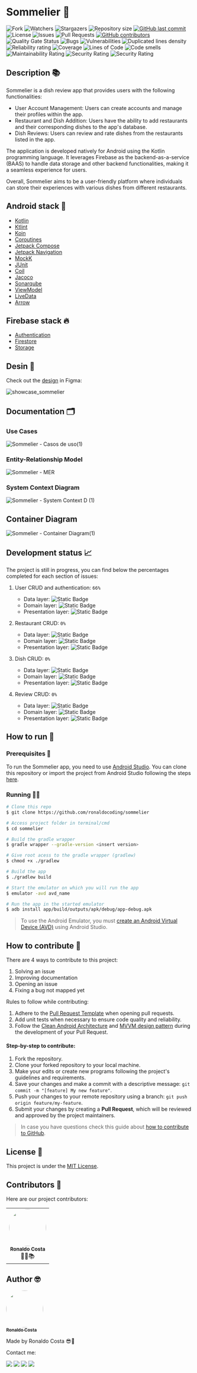 # Sommelier 🍷
<p style="text-align: left;">
    <img alt="Fork" src="https://img.shields.io/github/forks/ronaldocoding/sommelier?style=flat">
    <img alt="Watchers" src="https://img.shields.io/github/watchers/ronaldocoding/sommelier?style=flat">
    <img alt="Stargazers" src="https://img.shields.io/github/stars/ronaldocoding/sommelier?style=flat">
    <img alt="Repository size" src="https://img.shields.io/github/repo-size/ronaldocoding/sommelier">
    <a href="https://github.com/ronaldocoding/sommelier/commits/main">
        <img alt="GitHub last commit" src="https://img.shields.io/github/last-commit/ronaldocoding/sommelier">
    </a>
    <img alt="License" src="https://img.shields.io/badge/license-MIT-brightgreen">
    <img alt="Issues" src="https://img.shields.io/github/issues/ronaldocoding/sommelier">
    <img alt="Pull Requests" src="https://img.shields.io/github/issues-pr/ronaldocoding/sommelier?style=flat&labelColor=343b41"/>
  <a href="https://github.com/ronaldocoding/sommelier/graphs/contributors"><img alt="GitHub contributors" src="https://img.shields.io/github/contributors/ronaldocoding/sommelier?color=2b9348"></a>
  <img alt="Quality Gate Status" src="https://sonarcloud.io/api/project_badges/measure?project=ronaldocoding_sommelier&metric=alert_status"/>
  <img alt="Bugs" src="https://sonarcloud.io/api/project_badges/measure?project=ronaldocoding_sommelier&metric=bugs"/>
  <img alt="Vulnerabilities" src="https://sonarcloud.io/api/project_badges/measure?project=ronaldocoding_sommelier&metric=vulnerabilities"/>
  <img alt="Duplicated lines density" src="https://sonarcloud.io/api/project_badges/measure?project=ronaldocoding_sommelier&metric=duplicated_lines_density"/>
  <img alt="Reliability rating" src="https://sonarcloud.io/api/project_badges/measure?project=ronaldocoding_sommelier&metric=reliability_rating"/>
  <img alt="Coverage" src="https://sonarcloud.io/api/project_badges/measure?project=ronaldocoding_sommelier&metric=coverage"/>
  <img alt="Lines of Code" src="https://sonarcloud.io/api/project_badges/measure?project=ronaldocoding_sommelier&metric=ncloc"/>
  <img alt="Code smells" src="https://sonarcloud.io/api/project_badges/measure?project=ronaldocoding_sommelier&metric=code_smells"/>
  <img alt="Maintainability Rating" src="https://sonarcloud.io/api/project_badges/measure?project=ronaldocoding_sommelier&metric=sqale_rating"/>
  <img alt="Security Rating" src="https://sonarcloud.io/api/project_badges/measure?project=ronaldocoding_sommelier&metric=security_rating"/>
  <img alt="Security Rating" src="https://img.shields.io/github/actions/workflow/status/ronaldocoding/sommelier/main.yml?label=pipeline"/>
</p>

## Description 📚

Sommelier is a dish review app that provides users with the following functionalities:
- User Account Management: Users can create accounts and manage their profiles within the app.
- Restaurant and Dish Addition: Users have the ability to add restaurants and their corresponding dishes to the app's database.
- Dish Reviews: Users can review and rate dishes from the restaurants listed in the app.

The application is developed natively for Android using the Kotlin programming language. It leverages Firebase as the backend-as-a-service (BAAS) to handle data storage and other backend functionalities, making it a seamless experience for users.

Overall, Sommelier aims to be a user-friendly platform where individuals can store their experiences with various dishes from different restaurants.

## Android stack 🤖
- [Kotlin](https://kotlinlang.org/)
- [Ktlint](https://github.com/JLLeitschuh/ktlint-gradle)
- [Koin](https://github.com/firstcontributions/first-contributions)
- [Coroutines](https://developer.android.com/kotlin/coroutines)
- [Jetpack Compose](https://developer.android.com/jetpack/compose)
- [Jetpack Navigation](https://developer.android.com/jetpack/compose/navigation)
- [MockK](https://mockk.io/)
- [JUnit](https://junit.org/junit5/)
- [Coil](https://coil-kt.github.io/coil/)
- [Jacoco](https://www.eclemma.org/jacoco/)
- [Sonarqube](https://www.sonarsource.com/products/sonarqube/)
- [ViewModel](https://developer.android.com/topic/libraries/architecture/viewmodel)
- [LiveData](https://developer.android.com/topic/libraries/architecture/livedata)
- [Arrow](https://apidocs.arrow-kt.io/index.html)

## Firebase stack 🔥
- [Authentication](https://firebase.google.com/docs/auth)
- [Firestore](https://firebase.google.com/docs/firestore)
- [Storage](https://firebase.google.com/docs/storage)

## Desin 🎨

Check out the [design](https://www.figma.com/file/vyypWnsXFdbki8i2ffBs7T/Sommelier?type=design&mode=design&t=KutwnR2b2dCMMYZf-1) in Figma:

![showcase_sommelier](https://github.com/ronaldocoding/sommelier/assets/42837154/8061c149-585a-4b03-a98a-2dba38546719)

## Documentation 🗂️

### Use Cases
![Sommelier - Casos de uso(1)](https://github.com/ronaldocoding/sommelier/assets/42837154/79333953-e940-44df-96bb-77cd360e828e)

### Entity-Relationship Model
![Sommelier - MER](https://github.com/ronaldocoding/sommelier/assets/42837154/e43e6c56-9e93-4e06-abed-8df00765d968)

### System Context Diagram
![Sommelier - System Context D (1)](https://github.com/ronaldocoding/sommelier/assets/42837154/72df9214-f58f-4ce6-a780-7f94f5ef7e11)

## Container Diagram
![Sommelier - Container Diagram(1)](https://github.com/ronaldocoding/sommelier/assets/42837154/2a4b7efd-5823-45af-86cf-38d56a28345d)

## Development status 📈
The project is still in progress, you can find below the percentages completed for each section of issues:

1. User CRUD and authentication: `66%`
    - Data layer: ![Static Badge](https://img.shields.io/badge/done-green)
    - Domain layer: ![Static Badge](https://img.shields.io/badge/done-green)
    - Presentation layer: ![Static Badge](https://img.shields.io/badge/doing-blue)
  
2. Restaurant CRUD: `0%`
    - Data layer: ![Static Badge](https://img.shields.io/badge/todo-red)
    - Domain layer: ![Static Badge](https://img.shields.io/badge/todo-red)
    - Presentation layer: ![Static Badge](https://img.shields.io/badge/todo-red)
  
3. Dish CRUD: `0%`
    - Data layer: ![Static Badge](https://img.shields.io/badge/todo-red)
    - Domain layer: ![Static Badge](https://img.shields.io/badge/todo-red)
    - Presentation layer: ![Static Badge](https://img.shields.io/badge/todo-red)
  
4. Review CRUD: `0%`
    - Data layer: ![Static Badge](https://img.shields.io/badge/todo-red)
    - Domain layer: ![Static Badge](https://img.shields.io/badge/todo-red)
    - Presentation layer: ![Static Badge](https://img.shields.io/badge/todo-red)

## How to run 🚀

### Prerequisites 📔
To run the Sommelier app, you need to use [Android Studio](https://developer.android.com/studio). You can clone this repository or import the project from Android Studio following the steps [here](https://developer.android.com/jetpack/compose/setup#sample).

### Running 👨‍💻
```bash
# Clone this repo
$ git clone https://github.com/ronaldocoding/sommelier

# Access project folder in terminal/cmd
$ cd sommelier

# Build the gradle wrapper
$ gradle wrapper --gradle-version <insert version>

# Give root acess to the gradle wrapper (gradlew)
$ chmod +x ./gradlew

# Build the app
$ ./gradlew build

# Start the emulator on which you will run the app
$ emulator -avd avd_name

# Run the app in the started emulator
$ adb install app/build/outputs/apk/debug/app-debug.apk
```

> To use the Android Emulator, you must [create an Android Virtual Device (AVD)](https://developer.android.com/studio/run/managing-avds#createavd) using Android Studio.

## How to contribute 🧐

There are 4 ways to contribute to this project:
1. Solving an issue
2. Improving documentation
3. Opening an issue
4. Fixing a bug not mapped yet

Rules to follow while contributing:

1. Adhere to the [Pull Request Template](https://github.com/ronaldocoding/sommelier/blob/main/pull_request_template.md) when opening pull requests.
2. Add unit tests when necessary to ensure code quality and reliability.
3. Follow the [Clean Android Architecture](https://www.geeksforgeeks.org/what-is-clean-architecture-in-android/) and [MVVM design pattern](https://www.geeksforgeeks.org/mvvm-model-view-viewmodel-architecture-pattern-in-android/) during the development of your Pull Request.

#### Step-by-step to contribute:

1. Fork the repository.
2. Clone your forked repository to your local machine.
3. Make your edits or create new programs following the project's guidelines and requirements.
4. Save your changes and make a commit with a descriptive message: `git commit -m "[feature] My new feature"`.
5. Push your changes to your remote repository using a branch: `git push origin feature/my-feature`.
6. Submit your changes by creating a **Pull Request**, which will be reviewed and approved by the project maintainers.
> In case you have questions check this guide about [how to contribute to GitHub](https://github.com/firstcontributions/first-contributions).

## License 📝
This project is under the [MIT License](https://github.com/ronaldocoding/sommelier/blob/main/LICENSE).

## Contributors 🤝
Here are our project contributors:

<table>
    <tr>
        <td style="text-align: center;"><a href="https://github.com/ronaldocoding"><img style="border-radius: 50%;" src="https://github.com/ronaldocoding.png" width="100px;" alt=""/><br /><sub><b>Ronaldo Costa</b></sub></a><br /><a>👨‍🎓📚</a></td>
    </tr>
</table>

## Author 🤓

<a href="https://github.com/ronaldocoding">
 <img style="border-radius: 50%;" src="https://github.com/ronaldocoding.png" width="100px;" alt=""/>
 <br />
 <sub><b>Ronaldo Costa</b></sub>
</a>

Made by Ronaldo Costa 😎🖖 

Contact me:

<a href = "mailto:ronaldocosta.developer@gmail.com"><img src="https://img.shields.io/badge/-Gmail-%23333?style=for-the-badge&logo=gmail&logoColor=white" target="_blank"></a>
<a href="https://www.linkedin.com/in/ronaldocoding" target="_blank"><img src="https://img.shields.io/badge/-LinkedIn-%230077B5?style=for-the-badge&logo=linkedin&logoColor=white" target="_blank"></a>
<a href="https://instagram.com/ronaldocoding" target="_blank"><img src="https://img.shields.io/badge/-Instagram-%23E4405F?style=for-the-badge&logo=instagram&logoColor=white" target="_blank"></a>
<a href="https://twitter.com/ronaldocoding" target="_blank"><img src="https://img.shields.io/badge/Twitter-1DA1F2?style=for-the-badge&logo=twitter&logoColor=white" target="_blank"></a>
